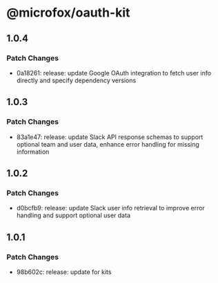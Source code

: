 # @microfox/oauth-kit

## 1.0.4

### Patch Changes

- 0a18261: release: update Google OAuth integration to fetch user info directly and specify dependency versions

## 1.0.3

### Patch Changes

- 83a1e47: release: update Slack API response schemas to support optional team and user data, enhance error handling for missing information

## 1.0.2

### Patch Changes

- d0bcfb9: release: update Slack user info retrieval to improve error handling and support optional user data

## 1.0.1

### Patch Changes

- 98b602c: release: update for kits
